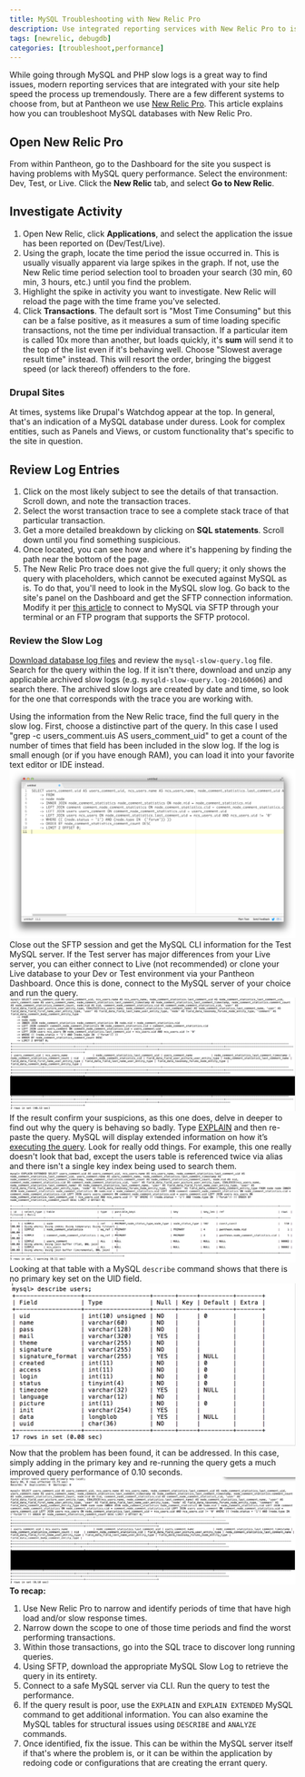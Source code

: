 ```yaml
---
title: MySQL Troubleshooting with New Relic Pro
description: Use integrated reporting services with New Relic Pro to isolate MySQL performance issues on your Drupal or WordPress sites.
tags: [newrelic, debugdb]
categories: [troubleshoot,performance]
---
```

While going through MySQL and PHP slow logs is a great way to find issues, modern reporting services that are integrated with your site help speed the process up tremendously. There are a few different systems to choose from, but at Pantheon we use [New Relic Pro](/new-relic). This article explains how you can troubleshoot MySQL databases with New Relic Pro. 

## Open New Relic Pro

From within Pantheon, go to the Dashboard for the site you suspect is having problems with MySQL query performance. Select the environment: Dev, Test, or Live. Click the **New Relic** tab, and select **Go to New Relic**.

## Investigate Activity

1. Open New Relic, click **Applications**, and select the application the issue has been reported on (Dev/Test/Live).
2. Using the graph, locate the time period the issue occurred in. This is usually visually apparent via large spikes in the graph. If not, use the New Relic time period selection tool to broaden your search (30 min, 60 min, 3 hours, etc.) until you find the problem.  
3. Highlight the spike in activity you want to investigate. New Relic will reload the page with the time frame you've selected.  
4. Click **Transactions**. The default sort is "Most Time Consuming" but this can be a false positive, as it measures a sum of time loading specific transactions, not the time per individual transaction. If a particular item is called 10x more than another, but loads quickly, it's **sum** will send it to the top of the list even if it's behaving well. Choose "Slowest average result time" instead. This will resort the order, bringing the biggest speed (or lack thereof) offenders to the fore.

### Drupal Sites
At times, systems like Drupal's Watchdog appear at the top. In general, that's an indication of a MySQL database under duress. Look for complex entities, such as Panels and Views, or custom functionality that's specific to the site in question. 

## Review Log Entries
1. Click on the most likely subject to see the details of that transaction. Scroll down, and note the transaction traces.  
2. Select the worst transaction trace to see a complete stack trace of that particular transaction.
3. Get a more detailed breakdown by clicking on **SQL statements**. Scroll down until you find something suspicious.
4. Once located, you can see how and where it's happening by finding the path near the bottom of the page.    
5. The New Relic Pro trace does not give the full query; it only shows the query with placeholders, which cannot be executed against MySQL as is. To do that, you'll need to look in the MySQL slow log. Go back to the site's panel on the Dashboard and get the SFTP connection information. Modify it per [this article](/mysql-access#frequently-asked-questions) to connect to MySQL via SFTP through your terminal or an FTP program that supports the SFTP protocol.

### Review the Slow Log
[Download database log files](/logs/#database-log-files) and review the `mysql-slow-query.log` file. Search for the query within the log. If it isn't there, download and unzip any applicable archived slow logs (e.g. `mysqld-slow-query.log-20160606`) and search there. The archived slow logs are created by date and time, so look for the one that corresponds with the trace you are working with.

Using the information from the New Relic trace, find the full query in the slow log. First, choose a distinctive part of the query. In this case I used "grep -c users\_comment.uis AS users\_comment\_uid" to get a count of the number of times that field has been included in the slow log. If the log is small enough (or if you have enough RAM), you can load it into your favorite text editor or IDE instead.  
 ![Review slow low](../images/review-slow-log.png)​  
Close out the SFTP session and get the MySQL CLI information for the Test MySQL server. If the Test server has major differences from your Live server, you can either connect to Live (not recommended) or clone your Live database to your Dev or Test environment via your Pantheon Dashboard. Once this is done, connect to the MySQL server of your choice and run the query.  
 ![Execute the query](../images/execute-query.png)
If the result confirm your suspicions, as this one does, delve in deeper to find out why the query is behaving so badly. Type [EXPLAIN](https://dev.mysql.com/doc/refman/5.7/en/explain.html) and then re-paste the query. MySQL will display extended information on how it’s [executing the query](https://dev.mysql.com/doc/refman/5.7/en/using-explain.html). Look for really odd things. For example, this one really doesn't look that bad, except the users table is referenced twice via alias and there isn't a single key index being used to search them.
 ![Extended information example](../images/extended-info-example.png)
Looking at that table with a MySQL `describe` command shows that there is no primary key set on the UID field.  
 ![MySQL table describe users](../images/mysql-table-describe-users.png)
Now that the problem has been found, it can be addressed. In this case, simply adding in the primary key and re-running the query gets a much improved query performance of 0.10 seconds.  
 ![Improved query preformance](../images/improved-query-preformance.png)
**To recap:**

1. Use New Relic Pro to narrow and identify periods of time that have high load and/or slow response times.
2. Narrow down the scope to one of those time periods and find the worst performing transactions.
3. Within those transactions, go into the SQL trace to discover long running queries.
4. Using SFTP, download the appropriate MySQL Slow Log to retrieve the query in its entirety.
5. Connect to a safe MySQL server via CLI. Run the query to test the performance.
6. If the query result is poor, use the `EXPLAIN` and `EXPLAIN EXTENDED` MySQL command to get additional information. You can also examine the MySQL tables for structural issues using `DESCRIBE` and `ANALYZE` commands.
7. Once identified, fix the issue. This can be within the MySQL server itself if that's where the problem is, or it can be within the application by redoing code or configurations that are creating the errant query.
 
